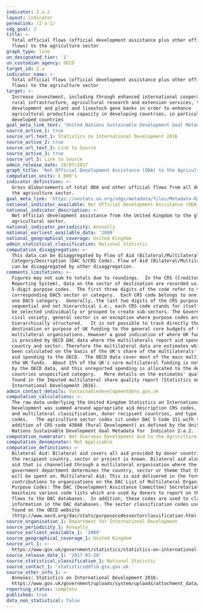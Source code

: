 ```yaml
---
indicator: 2.a.2
layout: indicator
permalink: /2-a-2/
sdg_goal: 2
title: >-
  Total official flows (official development assistance plus other official
  flows) to the agriculture sector
graph_type: line
un_designated_tier: '1'
un_custodian_agency: OECD
target_id: 2.a
indicator_name: >-
  Total official flows (official development assistance plus other official
  flows) to the agriculture sector
target: >-
  Increase investment, including through enhanced international cooperation, in
  rural infrastructure, agricultural research and extension services, technology
  development and plant and livestock gene banks in order to enhance
  agricultural productive capacity in developing countries, in particular least
  developed countries
goal_meta_link_text: 'United Nations Sustainable Development Goal Metadata: 2.a.2'
source_active_1: true
source_url_text_1: Statistics on International Development 2016
source_active_2: true
source_url_text_2: Link to Source
source_active_3: true
source_url_3: Link to Source
admin_release_date: 19/07/2017
graph_title: 'Net Official Development Assistance (ODA) to the Agricultural Sector £ 000’s '
computation_units: £ 000's
indicator_definition: >-
  Gross disbursements of total ODA and other official flows from all donors to
  the agriculture sector.
goal_meta_link: 'https://unstats.un.org/sdgs/metadata/files/Metadata-02-0A-02.pdf '
national_indicator_available: Net Official Development Assistance (ODA) to the agriculture sector.
national_indicator_description: >-
  Net official development assistance from the United Kingdom to the global
  agricultural sector.
national_indicator_periodicity: Annually
national_earliest_available_data: '2009'
national_geographical_coverage: United Kingdom
admin_statistical_classification: National Statistic
computation_disaggregation: >-
  This data can be disaggregated by Flow of Aid (Bilateral/Multilateral) and Aid
  Category/Description (DAC 5/CRS Code). Flow of Aid (Bilateral/Multilateral)
  can be disaggregated by other disaggregation.
comments_limitations: >-
  Figures may not sum to totals due to roundings.  In the CRS (Creditor
  Reporting System), data on the sector of destination are recorded using
  5-digit purpose codes.  The first three digits of the code refer to the
  corresponding DAC5 sector or category.  Each CRS code belongs to one and only
  one DAC5 category.  Generally, the last two digits of the CRS purpose code are
  sequential and not hierarchical i.e., each CRS code stands for itself and can
  be selected individually or grouped to create sub-sectors. The Governance and
  civil society, general sector is an exception where purpose codes are
  hierarchically structured.   It is not possible to track directly the
  destination or purpose of UK funding to the general core budgets of the
  multilateral organisations. However a good indication of where UK funding goes
  is provided by OECD DAC data where the multilaterals report aid spend by
  country and sector. Therefore the multilateral data are estimates which have
  been calculated on the basis of the UK's share of the multilaterals' reported
  aid spending to the OECD.  The OECD data cover most of the main multilaterals
  the UK funds.  About 15% of the UK's core multilateral funding is not covered
  by the OECD data, and this unreported spending is allocated to the developing
  countries unspecified category.   More details on the estimates' quality are
  found in the Imputed multilateral share quality report (Statistics on
  International Development 2016).
admin_contact_details: Sustainabledevelopment@ons.gov.uk
computation_calculations: >-
  The raw data underlying the United Kingdom Statistics on International
  Development was summed around appropriate aid description CRS codes, bilateral
  and multilateral classification, donor recipient countries, and type of aid
  codes.   The agriculture sector codes sit under DAC 5 Code 311 with the
  addition of CRS code 43040 (Rural Development) as defined by the United
  Nations Sustainable Development Goal Metadata for  Indicator 2.a.2.
computation_numerator: Net Overseas Development Aid to the Agriculture Sector (£ 000’s)
computation_denominator: Not Applicable
computation_definitions: >-
  Bilateral Aid: Bilateral aid covers all aid provided by donor countries when
  the recipient country, sector or project is known. Bilateral aid also includes
  aid that is channelled through a multilateral organisation where the
  government department determines the country, sector or theme that the funds
  will be spent on. Multilateral Aid: This is aid delivered in the form of core
  contributions to organisations on the DAC List of Multilateral Organisations.
  Purpose Codes: The DAC (Development Assistance Committee) Secretariat
  maintains various code lists which are used by donors to report on their aid
  flows to the DAC databases.  In addition, these codes are used to classify
  information in the DAC databases. The sector classification codes used can be
  found on the OECD website
  (http://www.oecd.org/dac/stats/purposecodessectorclassification.htm).
source_organisation_1: Department for International Development
source_periodicity_1: Annually
source_earliest_available_1: '2009'
source_geographical_coverage_1: United Kingdom
source_url_1: >-
  https://www.gov.uk/government/statistics/statistics-on-international-development-2016 
source_release_date_1: '2017-03-29'
source_statistical_classification_1: National Statistic
source_contact_1: 'statistics@dfid.gsx.gov.uk '
source_other_info_1: >-
  Annexes: Statistics on International Development 2016:
  https://www.gov.uk/government/uploads/system/uploads/attachment_data/file/570157/annexes.pdf
reporting_status: complete
published: true
data_non_statistical: false
---
```


